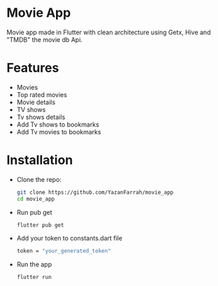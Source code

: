 # Movie App

Movie app made in Flutter with clean architecture using Getx, Hive and "TMDB" the movie db Api.

# Features
- Movies
- Top rated movies
- Movie details
- TV shows
- Tv shows details
- Add Tv shows to bookmarks
- Add Tv movies to bookmarks

# Installation
- Clone the repo:
  ```bash
  git clone https://github.com/YazanFarrah/movie_app
  cd movie_app
- Run pub get
  ```bash
  flutter pub get
- Add your token to constants.dart file
  ```bash
  token = "your_generated_token"
- Run the app
  ```bash
  flutter run

